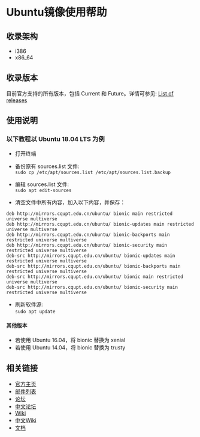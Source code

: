 # Ubuntu镜像使用帮助

## 收录架构
* i386
* x86_64

## 收录版本
目前官方支持的所有版本，包括 Current 和 Future。详情可参见:  [List of releases](https://wiki.ubuntu.com/Releases)

## 使用说明

### 以下教程以 Ubuntu 18.04 LTS 为例
* 打开终端

* 备份原有 sources.list 文件:  
`sudo cp /etc/apt/sources.list /etc/apt/sources.list.backup`

* 编辑 sources.list 文件:  
`sudo apt edit-sources`

* 清空文件中所有内容，加入以下内容，并保存：
```
deb http://mirrors.cqupt.edu.cn/ubuntu/ bionic main restricted universe multiverse
deb http://mirrors.cqupt.edu.cn/ubuntu/ bionic-updates main restricted universe multiverse
deb http://mirrors.cqupt.edu.cn/ubuntu/ bionic-backports main restricted universe multiverse
deb http://mirrors.cqupt.edu.cn/ubuntu/ bionic-security main restricted universe multiverse
deb-src http://mirrors.cqupt.edu.cn/ubuntu/ bionic-updates main restricted universe multiverse
deb-src http://mirrors.cqupt.edu.cn/ubuntu/ bionic-backports main restricted universe multiverse
deb-src http://mirrors.cqupt.edu.cn/ubuntu/ bionic main restricted universe multiverse
deb-src http://mirrors.cqupt.edu.cn/ubuntu/ bionic-security main restricted universe multiverse
```

* 刷新软件源:  
`sudo apt update`

#### 其他版本
* 若使用 Ubuntu 16.04，将 bionic 替换为 xenial
* 若使用 Ubuntu 14.04，将 bionic 替换为 trusty

## 相关链接
* [官方主页](https://www.ubuntu.com/)
* [邮件列表](https://www.ubuntu.com/support/community/mailinglists)
* [论坛](https://ubuntuforums.org/)
* [中文论坛](https://forum.ubuntu.org.cn/)
* [Wiki](https://wiki.ubuntu.com/)
* [中文Wiki](http://wiki.ubuntu.org.cn/)
* [文档](https://help.ubuntu.com/)

